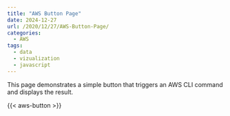 ```yaml
---
title: "AWS Button Page"
date: 2024-12-27
url: /2020/12/27/AWS-Button-Page/
categories:
  - AWS
tags:
  - data
  - vizualization
  - javascript
---
```


This page demonstrates a simple button that triggers an AWS CLI command and displays the result.

{{< aws-button >}}